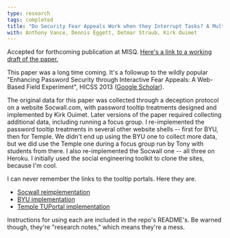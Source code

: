 ```yaml
---
type: research
tags: completed
title: "Do Security Fear Appeals Work when they Interrupt Tasks? A Multi-Method Examination of Password Strength"
with: Anthony Vance, Dennis Eggett, Detmar Straub, Kirk Ouimet
---
```


Accepted for forthcoming publication at MISQ. [Here's a link to a working draft of the paper.](https://www.dropbox.com/s/xj9zux3b97or21n/Enhancing%20Fear%20Appeals%20R4%20v2.docx?dl=0)

This paper was a long time coming. It's a followup to the wildly popular "Enhancing Password Security through Interactive Fear Appeals: A Web-Based Field Experiment", HICSS 2013 ([Google Scholar](https://scholar.google.com/citations?view_op=view_citation&hl=en&user=Nw7ibigAAAAJ&citation_for_view=Nw7ibigAAAAJ:d1gkVwhDpl0C)).

The original data for this paper was collected through a deception protocol on a website Socwall.com,
with password tooltip treatments designed and implemented by Kirk Ouimet. Later versions of the paper
required collecting additional data, including running a focus group. I re-implemented the password
tooltip treatments in several other website shells -- first for BYU, then for Temple. We didn't
end up using the BYU one to collect more data, but we did use the Temple one during a focus group
run by Tony with students from there. I also re-implemented the Socwall one -- all three on Heroku.
I initially used the social engineering toolkit to clone the sites, because I'm cool.

I can never remember the links to the tooltip portals. Here they are.

* [Socwall reimplementation](https://github.com/deargle/deargle-socwall.com)
* [BYU implementation](https://github.com/deargle/interactive_fear_appeals_cas)
* [Temple TUPortal implementation](https://github.com/deargle/deargle-tuportal)

Instructions for using each are included in the repo's README's. Be warned though,
they're "research notes," which means they're a mess.

